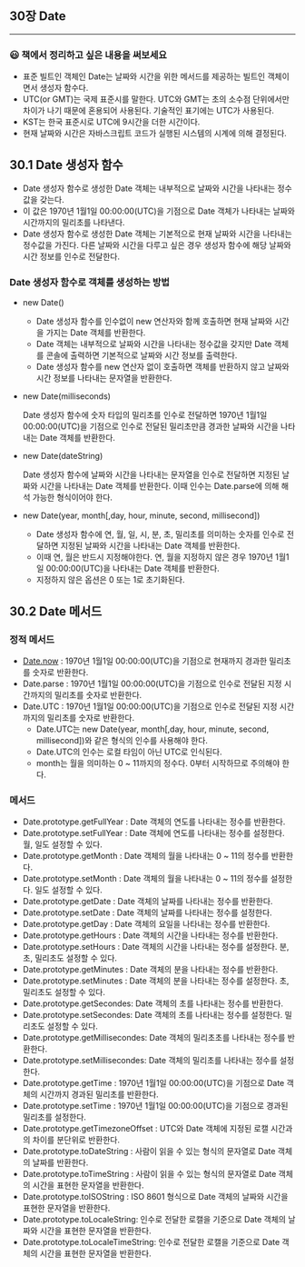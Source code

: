 ## 30장 Date

---

### 😃 책에서 정리하고 싶은 내용을 써보세요

- 표준 빌트인 객체인 Date는 날짜와 시간을 위한 메서드를 제공하는 빌트인 객체이면서 생성자 함수다.
- UTC(or GMT)는 국제 표준시를 말한다. UTC와 GMT는 초의 소수점 단위에서만 차이가 나기 때문에 혼용되어 사용된다. 기술적인 표기에는 UTC가 사용된다.
- KST는 한국 표준시로 UTC에 9시간을 더한 시간이다.
- 현재 날짜와 시간은 자바스크립트 코드가 실행된 시스템의 시계에 의해 결정된다.

## 30.1 Date 생성자 함수

- Date 생성자 함수로 생성한 Date 객체는 내부적으로 날짜와 시간을 나타내는 정수값을 갖는다.
- 이 값은 1970년 1월1일 00:00:00(UTC)을 기점으로 Date 객체가 나타내는 날짜와 시간까지의 밀리초를 나타낸다.
- Date 생성자 함수로 생성한 Date 객체는 기본적으로 현재 날짜와 시간을 나타내는 정수값을 가진다. 다른 날짜와 시간을 다루고 싶은 경우 생성자 함수에 해당 날짜와 시간 정보를 인수로 전달한다.

### Date 생성자 함수로 객체를 생성하는 방법

- new Date()
    - Date 생성자 함수를 인수없이 new 연산자와 함께 호출하면 현재 날짜와 시간을 가지는 Date 객체를 반환한다.
    - Date 객체는 내부적으로 날짜와 시간을 나타내는 정수값을 갖지만 Date 객체를 콘솔에 출력하면 기본적으로 날짜와 시간 정보를 출력한다.
    - Date 생성자 함수를 new 연산자 없이 호출하면 객체를 반환하지 않고 날짜와 시간 정보를 나타내는 문자열을 반환한다.
- new Date(milliseconds)
    
    Date 생성자 함수에 숫자 타입의 밀리초를 인수로 전달하면 1970년 1월1일 00:00:00(UTC)을 기점으로 인수로 전달된 밀리초만큼 경과한 날짜와 시간을 나타내는 Date 객체를 반환한다. 
    
- new Date(dateString)
    
    Date 생성자 함수에 날짜와 시간을 나타내는 문자열을 인수로 전달하면 지정된 날짜와 시간을 나타내는 Date 객체를 반환한다. 이때 인수는 Date.parse에 의해 해석 가능한 형식이어야 한다.
    
- new Date(year, month[,day, hour, minute, second, millisecond])
    - Date 생성자 함수에 연, 월, 일, 시, 분, 초, 밀리초를 의미하는 숫자를 인수로 전달하면 지정된 날짜와 시간을 나타내는 Date 객체를 반환한다.
    - 이때 연, 월은 반드시 지정해야한다. 연, 월을 지정하지 않은 경우  1970년 1월1일 00:00:00(UTC)을 나타내는 Date 객체를 반환한다.
    - 지정하지 않은 옵션은 0 또는 1로 초기화된다.

## 30.2 Date 메서드

### 정적 메서드

- [Date.now](http://Date.now) :  1970년 1월1일 00:00:00(UTC)을 기점으로 현재까지 경과한 밀리초를 숫자로 반환한다.
- Date.parse :  1970년 1월1일 00:00:00(UTC)을 기점으로 인수로 전달된 지정 시간까지의 밀리초를 숫자로 반환한다.
- Date.UTC :  1970년 1월1일 00:00:00(UTC)을 기점으로 인수로 전달된 지정 시간까지의 밀리초를 숫자로 반환한다.
    - Date.UTC는 new Date(year, month[,day, hour, minute, second, millisecond])와 같은 형식의 인수를 사용해야 한다.
    - Date.UTC의 인수는 로컬 타임이 아닌 UTC로 인식된다.
    - month는 월을 의미하는 0 ~ 11까지의 정수다. 0부터 시작하므로 주의해야 한다.

### 메서드

- Date.prototype.getFullYear : Date 객체의 연도를 나타내는 정수를 반환한다.
- Date.prototype.setFullYear : Date 객체에 연도를 나타내는 정수를 설정한다. 월, 일도 설정할 수 있다.
- Date.prototype.getMonth : Date 객체의 월을 나타내는 0 ~ 11의 정수를 반환한다.
- Date.prototype.setMonth : Date 객체의 월을 나타내는 0 ~ 11의 정수를 설정한다. 일도 설정할 수 있다.
- Date.prototype.getDate : Date 객체의 날짜를 나타내는 정수를 반환한다.
- Date.prototype.setDate : Date 객체의 날짜를 나타내는 정수를 설정한다.
- Date.prototype.getDay : Date 객체의 요일을 나타내는 정수를 반환한다.
- Date.prototype.getHours : Date 객체의 시간을 나타내는 정수를 반환한다.
- Date.prototype.setHours : Date 객체의 시간을 나타내는 정수를 설정한다. 분, 초, 밀리초도 설정할 수 있다.
- Date.prototype.getMinutes : Date 객체의 분을 나타내는 정수를 반환한다.
- Date.prototype.setMinutes : Date 객체의 분을 나타내는 정수를 설정한다. 초, 밀리초도 설정할 수 있다.
- Date.prototype.getSecondes: Date 객체의 초를 나타내는 정수를 반환한다.
- Date.prototype.setSecondes: Date 객체의 초를 나타내는 정수를 설정한다. 밀리초도 설정할 수 있다.
- Date.prototype.getMillisecondes: Date 객체의 밀리초초를 나타내는 정수를 반환한다.
- Date.prototype.setMillisecondes: Date 객체의 밀리초를 나타내는 정수를 설정한다.
- Date.prototype.getTime : 1970년 1월1일 00:00:00(UTC)을 기점으로 Date 객체의 시간까지 경과된 밀리초를 반환한다.
- Date.prototype.setTime : 1970년 1월1일 00:00:00(UTC)을 기점으로 경과된 밀리초를 설정한다.
- Date.prototype.getTimezoneOffset : UTC와 Date 객체에 지정된 로캘 시간과의 차이를 분단위로 반환한다.
- Date.prototype.toDateString : 사람이 읽을 수 있는 형식의 문자열로 Date 객체의 날짜를 반환한다.
- Date.prototype.toTimeString : 사람이 읽을 수 있는 형식의 문자열로 Date 객체의 시간을 표현한 문자열을 반환한다.
- Date.prototype.toISOString : ISO 8601 형식으로 Date 객체의 날짜와 시간을 표현한 문자열을 반환한다.
- Date.prototype.toLocaleString: 인수로 전달한 로캘을 기준으로 Date 객체의 날짜와 시간을 표현한 문자열을 반환한다.
- Date.prototype.toLocaleTimeString: 인수로 전달한 로캘을 기준으로 Date 객체의 시간을 표현한 문자열을 반환한다.
